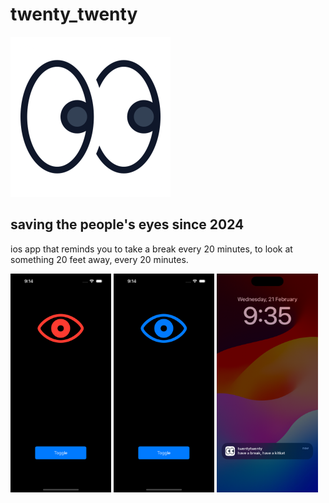 # twenty_twenty

<img title="eyes" alt="eyes" height="256" width="256" src="twentytwenty/Assets.xcassets/AppIcon.appiconset/1024.png">

## saving the people's eyes since 2024

ios app that reminds you to take a break every 20 minutes, to look at something 20 feet away, every 20 minutes.

<p>
  <img title="off" alt="off" width="32%" src="screenshots/off.png">
  <img title="on" alt="on" width="32%" src="screenshots/on.png">
  <img title="notification" alt="notification" width="32%" src="screenshots/notification.png">
</p>
